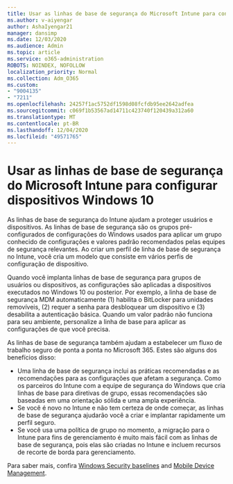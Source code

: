 ```yaml
---
title: Usar as linhas de base de segurança do Microsoft Intune para configurar dispositivos Windows 10
ms.author: v-aiyengar
author: AshaIyengar21
manager: dansimp
ms.date: 12/03/2020
ms.audience: Admin
ms.topic: article
ms.service: o365-administration
ROBOTS: NOINDEX, NOFOLLOW
localization_priority: Normal
ms.collection: Adm_O365
ms.custom:
- "9004135"
- "7211"
ms.openlocfilehash: 24257f1ac5752df1598d08fcfdb95ee2642adfea
ms.sourcegitcommit: c069f1b53567ad14711c423740f120439a312a60
ms.translationtype: MT
ms.contentlocale: pt-BR
ms.lasthandoff: 12/04/2020
ms.locfileid: "49571765"
---
```

# <a name="use-microsoft-intune-security-baselines-to-configure-windows-10-devices"></a>Usar as linhas de base de segurança do Microsoft Intune para configurar dispositivos Windows 10

As linhas de base de segurança do Intune ajudam a proteger usuários e dispositivos. As linhas de base de segurança são os grupos pré-configurados de configurações do Windows usados para aplicar um grupo conhecido de configurações e valores padrão recomendados pelas equipes de segurança relevantes. Ao criar um perfil de linha de base de segurança no Intune, você cria um modelo que consiste em vários perfis de configuração de dispositivo.

Quando você implanta linhas de base de segurança para grupos de usuários ou dispositivos, as configurações são aplicadas a dispositivos executados no Windows 10 ou posterior. Por exemplo, a linha de base de segurança MDM automaticamente (1) habilita o BitLocker para unidades removíveis, (2) requer a senha para desbloquear um dispositivo e (3) desabilita a autenticação básica. Quando um valor padrão não funciona para seu ambiente, personalize a linha de base para aplicar as configurações de que você precisa.

As linhas de base de segurança também ajudam a estabelecer um fluxo de trabalho seguro de ponta a ponta no Microsoft 365. Estes são alguns dos benefícios disso:

- Uma linha de base de segurança inclui as práticas recomendadas e as recomendações para as configurações que afetam a segurança. Como os parceiros do Intune com a equipe de segurança do Windows que cria linhas de base para diretivas de grupo, essas recomendações são baseadas em uma orientação sólida e uma ampla experiência.
- Se você é novo no Intune e não tem certeza de onde começar, as linhas de base de segurança ajudarão você a criar e implantar rapidamente um perfil seguro.
- Se você usa uma política de grupo no momento, a migração para o Intune para fins de gerenciamento é muito mais fácil com as linhas de base de segurança, pois elas são criadas no Intune e incluem recursos de recorte de borda para gerenciamento.

Para saber mais, confira [Windows Security baselines](https://go.microsoft.com/fwlink/?linkid=2141503) and [Mobile Device Management](https://go.microsoft.com/fwlink/?linkid=2141701).